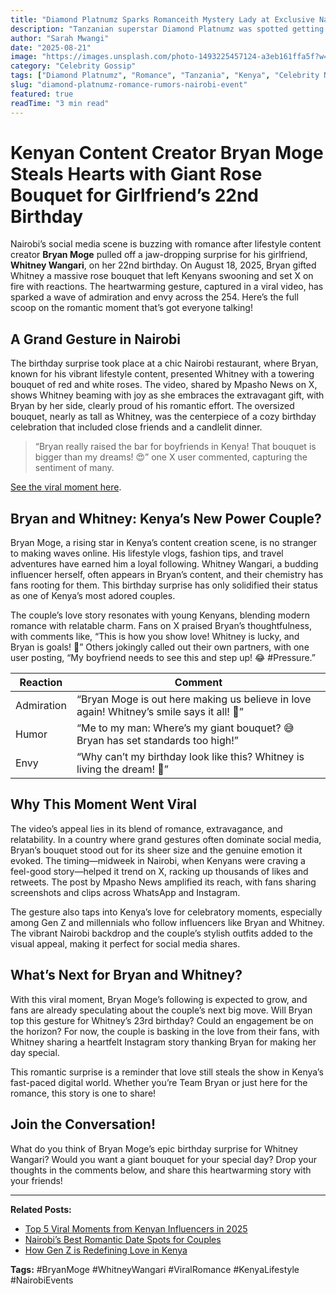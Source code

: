 ```yaml
---
title: "Diamond Platnumz Sparks Romanceith Mystery Lady at Exclusive Nairobi Event"
description: "Tanzanian superstar Diamond Platnumz was spotted getting cozy with an unidentified woman at a high-profile event in Nairobi, sparking speculation about a new romance. Exclusive photos and details inside."
author: "Sarah Mwangi"
date: "2025-08-21"
image: "https://images.unsplash.com/photo-1493225457124-a3eb161ffa5f?w=800&h=600&fit=crop"
category: "Celebrity Gossip"
tags: ["Diamond Platnumz", "Romance", "Tanzania", "Kenya", "Celebrity News"]
slug: "diamond-platnumz-romance-rumors-nairobi-event"
featured: true
readTime: "3 min read"
---
```



# Kenyan Content Creator Bryan Moge Steals Hearts with Giant Rose Bouquet for Girlfriend’s 22nd Birthday

Nairobi’s social media scene is buzzing with romance after lifestyle content creator **Bryan Moge** pulled off a jaw-dropping surprise for his girlfriend, **Whitney Wangari**, on her 22nd birthday. On August 18, 2025, Bryan gifted Whitney a massive rose bouquet that left Kenyans swooning and set X on fire with reactions. The heartwarming gesture, captured in a viral video, has sparked a wave of admiration and envy across the 254. Here’s the full scoop on the romantic moment that’s got everyone talking!

## A Grand Gesture in Nairobi

The birthday surprise took place at a chic Nairobi restaurant, where Bryan, known for his vibrant lifestyle content, presented Whitney with a towering bouquet of red and white roses. The video, shared by Mpasho News on X, shows Whitney beaming with joy as she embraces the extravagant gift, with Bryan by her side, clearly proud of his romantic effort. The oversized bouquet, nearly as tall as Whitney, was the centerpiece of a cozy birthday celebration that included close friends and a candlelit dinner.

> “Bryan really raised the bar for boyfriends in Kenya! That bouquet is bigger than my dreams! 😍” one X user commented, capturing the sentiment of many.

[See the viral moment here](https://images.unsplash.com/photo-1518622346868-d1385d9b3e87?w=800&h=600&fit=crop).

## Bryan and Whitney: Kenya’s New Power Couple?

Bryan Moge, a rising star in Kenya’s content creation scene, is no stranger to making waves online. His lifestyle vlogs, fashion tips, and travel adventures have earned him a loyal following. Whitney Wangari, a budding influencer herself, often appears in Bryan’s content, and their chemistry has fans rooting for them. This birthday surprise has only solidified their status as one of Kenya’s most adored couples.

The couple’s love story resonates with young Kenyans, blending modern romance with relatable charm. Fans on X praised Bryan’s thoughtfulness, with comments like, “This is how you show love! Whitney is lucky, and Bryan is goals! 🙌” Others jokingly called out their own partners, with one user posting, “My boyfriend needs to see this and step up! 😂 #Pressure.”

| Reaction | Comment |
|----------|---------|
| Admiration | “Bryan Moge is out here making us believe in love again! Whitney’s smile says it all! 💖” |
| Humor | “Me to my man: Where’s my giant bouquet? 😅 Bryan has set standards too high!” |
| Envy | “Why can’t my birthday look like this? Whitney is living the dream! 🌹” |

## Why This Moment Went Viral

The video’s appeal lies in its blend of romance, extravagance, and relatability. In a country where grand gestures often dominate social media, Bryan’s bouquet stood out for its sheer size and the genuine emotion it evoked. The timing—midweek in Nairobi, when Kenyans were craving a feel-good story—helped it trend on X, racking up thousands of likes and retweets. The post by Mpasho News amplified its reach, with fans sharing screenshots and clips across WhatsApp and Instagram.

The gesture also taps into Kenya’s love for celebratory moments, especially among Gen Z and millennials who follow influencers like Bryan and Whitney. The vibrant Nairobi backdrop and the couple’s stylish outfits added to the visual appeal, making it perfect for social media shares.

## What’s Next for Bryan and Whitney?

With this viral moment, Bryan Moge’s following is expected to grow, and fans are already speculating about the couple’s next big move. Will Bryan top this gesture for Whitney’s 23rd birthday? Could an engagement be on the horizon? For now, the couple is basking in the love from their fans, with Whitney sharing a heartfelt Instagram story thanking Bryan for making her day special.

This romantic surprise is a reminder that love still steals the show in Kenya’s fast-paced digital world. Whether you’re Team Bryan or just here for the romance, this story is one to share!

## Join the Conversation!

What do you think of Bryan Moge’s epic birthday surprise for Whitney Wangari? Would you want a giant bouquet for your special day? Drop your thoughts in the comments below, and share this heartwarming story with your friends!

---

**Related Posts:**
- [Top 5 Viral Moments from Kenyan Influencers in 2025](#)
- [Nairobi’s Best Romantic Date Spots for Couples](#)
- [How Gen Z is Redefining Love in Kenya](#)

**Tags:** #BryanMoge #WhitneyWangari #ViralRomance #KenyaLifestyle #NairobiEvents